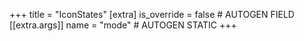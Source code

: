 +++
title = "IconStates"
[extra]
is_override = false # AUTOGEN FIELD
[[extra.args]]
name = "mode" # AUTOGEN STATIC
+++